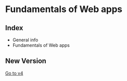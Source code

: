 # Fundamentals of Web apps

## Index
- General info
- Fundamentals of Web apps

## New Version
[Go to v4](./v4/)
